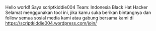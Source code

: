Hello world!
Saya scriptkiddie004
Team: Indonesia Black Hat Hacker
Selamat menggunakan tool ini, jika kamu suka berikan bintangnya dan follow semua sosial media kami atau gabung bersama kami di https://scriptkiddie004.wordpress.com/join/
